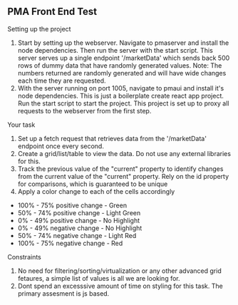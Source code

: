 ## PMA Front End Test

Setting up the project

1. Start by setting up the webserver. Navigate to pmaserver and install the node dependencies. Then run the server with the start script. This server serves up a single endpoint '/marketData' which sends back 500 rows of dummy data that have randomly generated values. Note: The numbers returned are randomly generated and will have wide changes each time they are requested.
2. With the server running on port 1005, navigate to pmaui and install it's node dependencies. This is just a boilerplate create react app project. Run the start script to start the project. This project is set up to proxy all requests to the webserver from the first step.

Your task

1. Set up a fetch request that retrieves data from the '/marketData' endpoint once every second.
2. Create a grid/list/table to view the data. Do not use any external libraries for this.
3. Track the previous value of the "current" property to identify changes from the current value of the "current" property. Rely on the id property for comparisons, which is guaranteed to be unique
4. Apply a color change to each of the cells accordingly
  * 100% - 75% positive change - Green
  * 50% - 74% positive change - Light Green
  * 0% - 49% positive change - No Highlight
  * 0% - 49% negative change - No Highlight
  * 50% - 74% negative change - Light Red
  * 100% - 75% negative change - Red

  Constraints

  1. No need for filtering/sorting/virtualization or any other advanced grid fetaures, a simple list of values is all we are looking for.
  2. Dont spend an excesssive amount of time on styling for this task. The primary assesment is js based.